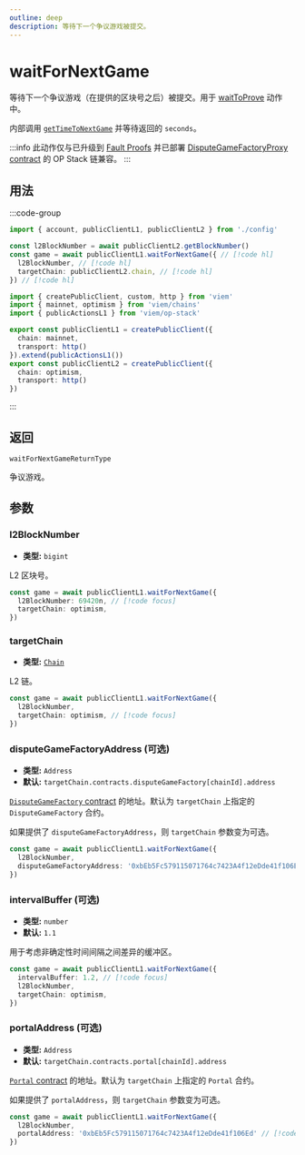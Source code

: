 ```yaml
---
outline: deep
description: 等待下一个争议游戏被提交。
---
```


# waitForNextGame

等待下一个争议游戏（在提供的区块号之后）被提交。用于 [waitToProve](/op-stack/actions/waitToProve) 动作中。

内部调用 [`getTimeToNextGame`](/op-stack/actions/getTimeToNextGame) 并等待返回的 `seconds`。

:::info
此动作仅与已升级到 [Fault Proofs](https://docs.optimism.io/stack/protocol/fault-proofs/overview) 并已部署 [DisputeGameFactoryProxy contract](https://github.com/ethereum-optimism/superchain-registry/blob/main/superchain/extra/addresses/addresses.json) 的 OP Stack 链兼容。
:::

## 用法

:::code-group

```ts [example.ts]
import { account, publicClientL1, publicClientL2 } from './config'

const l2BlockNumber = await publicClientL2.getBlockNumber()
const game = await publicClientL1.waitForNextGame({ // [!code hl]
  l2BlockNumber, // [!code hl]
  targetChain: publicClientL2.chain, // [!code hl]
}) // [!code hl]
```

```ts [config.ts]
import { createPublicClient, custom, http } from 'viem'
import { mainnet, optimism } from 'viem/chains'
import { publicActionsL1 } from 'viem/op-stack'

export const publicClientL1 = createPublicClient({
  chain: mainnet,
  transport: http()
}).extend(publicActionsL1())
export const publicClientL2 = createPublicClient({
  chain: optimism,
  transport: http()
})
```

:::

## 返回

`waitForNextGameReturnType`

争议游戏。

## 参数

### l2BlockNumber

- **类型:** `bigint`

L2 区块号。

```ts
const game = await publicClientL1.waitForNextGame({ 
  l2BlockNumber: 69420n, // [!code focus]
  targetChain: optimism, 
}) 
```

### targetChain

- **类型:** [`Chain`](/docs/glossary/types#chain)

L2 链。

```ts
const game = await publicClientL1.waitForNextGame({
  l2BlockNumber,
  targetChain: optimism, // [!code focus]
})
```

### disputeGameFactoryAddress (可选)

- **类型:** `Address`
- **默认:** `targetChain.contracts.disputeGameFactory[chainId].address`

[`DisputeGameFactory` contract](https://github.com/ethereum-optimism/optimism/blob/develop/packages/contracts-bedrock/src/dispute/DisputeGameFactory.sol) 的地址。默认为 `targetChain` 上指定的 `DisputeGameFactory` 合约。

如果提供了 `disputeGameFactoryAddress`，则 `targetChain` 参数变为可选。

```ts
const game = await publicClientL1.waitForNextGame({
  l2BlockNumber,
  disputeGameFactoryAddress: '0xbEb5Fc579115071764c7423A4f12eDde41f106Ed' // [!code focus]
})
```

### intervalBuffer (可选)

- **类型:** `number`
- **默认:** `1.1`

用于考虑非确定性时间间隔之间差异的缓冲区。

```ts
const game = await publicClientL1.waitForNextGame({
  intervalBuffer: 1.2, // [!code focus]
  l2BlockNumber,
  targetChain: optimism, 
}) 
```

### portalAddress (可选)

- **类型:** `Address`
- **默认:** `targetChain.contracts.portal[chainId].address`

[`Portal` contract](https://github.com/ethereum-optimism/optimism/blob/develop/packages/contracts-bedrock/src/L1/OptimismPortal2.sol) 的地址。默认为 `targetChain` 上指定的 `Portal` 合约。

如果提供了 `portalAddress`，则 `targetChain` 参数变为可选。

```ts
const game = await publicClientL1.waitForNextGame({
  l2BlockNumber,
  portalAddress: '0xbEb5Fc579115071764c7423A4f12eDde41f106Ed' // [!code focus]
})
```